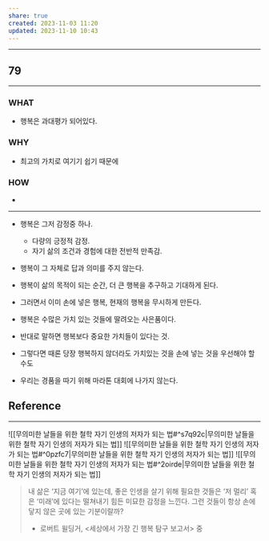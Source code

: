 ```yaml
---
share: true
created: 2023-11-03 11:20
updated: 2023-11-10 10:43
---
```


---
## 79
---
### WHAT
- 행복은 과대평가 되어있다.
### WHY
- 최고의 가치로 여기기 쉽기 때문에
### HOW
- 
---
- 행복은 그저 감정중 하나.
	- 다량의 긍정적 감정.
	- 자기 삶의 조건과 경험에 대한 전반적 만족감.
- 행복이 그 자체로 답과 의미를 주지 않는다.
- 행복이 삶의 목적이 되는 순간, 더 큰 행복을 추구하고 기대하게 된다.
- 그러면서 이미 손에 넣은 행복, 현재의 행복을 무시하게 만든다.
- 행복은 수많은 가치 있는 것들에 딸려오는 사은품이다.


- 반대로 말하면 행복보다 중요한 가치들이 있다는 것.
- 그렇다면 때론 당장 행복하지 않더라도 가치있는 것을 손에 넣는 것을 우선해야 할수도
- 우리는 경품을 따기 위해 마라톤 대회에 나가지 않는다.


## Reference
---
![[무의미한 날들을 위한 철학  자기 인생의 저자가 되는 법#^s7q92c|무의미한 날들을 위한 철학  자기 인생의 저자가 되는 법]]
![[무의미한 날들을 위한 철학  자기 인생의 저자가 되는 법#^0pzfc7|무의미한 날들을 위한 철학  자기 인생의 저자가 되는 법]]
![[무의미한 날들을 위한 철학  자기 인생의 저자가 되는 법#^2oirde|무의미한 날들을 위한 철학  자기 인생의 저자가 되는 법]]

> 내 삶은 ‘지금 여기’에 있는데, 좋은 인생을 살기 위해 필요한 것들은 ‘저 멀리’ 혹은 ‘미래’에 있다는 떨쳐내기 힘든 미묘한 감정을 느낀다. 그런 것들이 항상 손에 닿지 않은 곳에 있는 기분이랄까?
> - 로버트 윌딩거, <세상에서 가장 긴 행복 탐구 보고서> 중
